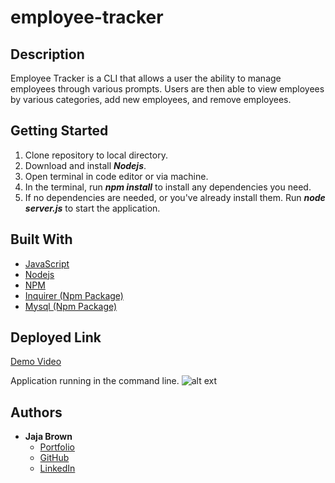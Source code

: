 # employee-tracker

## Description

Employee Tracker is a CLI that allows a user the ability to manage employees through various prompts. Users are then able to view employees by various categories, add new employees, and remove employees.

## Getting Started

1. Clone repository to local directory.
2. Download and install **_Nodejs_**.
3. Open terminal in code editor or via machine.
4. In the terminal, run **_npm install_** to install any dependencies you need.
5. If no dependencies are needed, or you've already install them. Run **_node server.js_** to start the application.

## Built With

- [JavaScript](https://developer.mozilla.org/en-US/docs/Web/JavaScript)
- [Nodejs](https://nodejs.org/)
- [NPM](https://www.npmjs.com/)
- [Inquirer (Npm Package)](https://www.npmjs.com/package/inquirer)
- [Mysql (Npm Package)](https://www.npmjs.com/package/mysql#introduction)

## Deployed Link

[Demo Video](https://drive.google.com/file/d/1MgD_UgeBi6asEPxmxl1FdaN2cI-m-_ab/view)

Application running in the command line.
![alt ext](.img/employee-tracker.png)

## Authors

- **Jaja Brown**
  - [Portfolio](https://jbrown827.github.io/portfolio/)
  - [GitHub](https://github.com/jbrown827)
  - [LinkedIn](https://www.linkedin.com/in/jaja-brown-a42261201)
